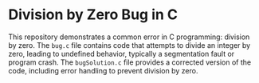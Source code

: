 # Division by Zero Bug in C
This repository demonstrates a common error in C programming: division by zero. The `bug.c` file contains code that attempts to divide an integer by zero, leading to undefined behavior, typically a segmentation fault or program crash.
The `bugSolution.c` file provides a corrected version of the code, including error handling to prevent division by zero.